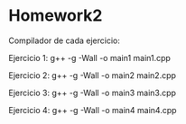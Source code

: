 # Homework2

Compilador de cada ejercicio:

Ejercicio 1: g++ -g -Wall -o main1 main1.cpp

Ejercicio 2: g++ -g -Wall -o main2 main2.cpp

Ejercicio 3: g++ -g -Wall -o main3 main3.cpp

Ejercicio 4: g++ -g -Wall -o main4 main4.cpp